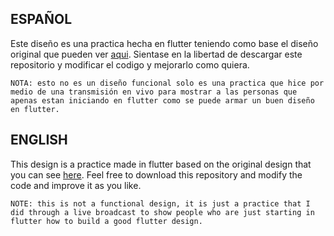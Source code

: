 <h2><b>ESPAÑOL</b></h2>

Este diseño es una practica hecha en flutter teniendo como base el diseño original que pueden ver [aqui](https://dribbble.com/shots/13880920-Plants-Shop/attachments/5488772?mode=media). Sientase en la libertad de descargar este repositorio y modificar el codigo y mejorarlo como quiera.

    NOTA: esto no es un diseño funcional solo es una practica que hice por medio de una transmisión en vivo para mostrar a las personas que apenas estan iniciando en flutter como se puede armar un buen diseño en flutter.


<h2><b>ENGLISH</b></h2>

This design is a practice made in flutter based on the original design that you can see [here](https://dribbble.com/shots/13880920-Plants-Shop/attachments/5488772?mode=media). Feel free to download this repository and modify the code and improve it as you like.

    NOTE: this is not a functional design, it is just a practice that I did through a live broadcast to show people who are just starting in flutter how to build a good flutter design.